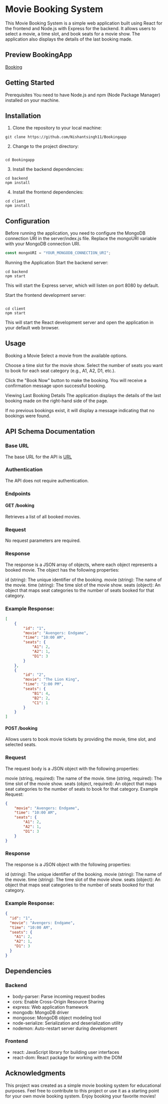 # Movie Booking System
This Movie Booking System is a simple web application built using React for the frontend and Node.js with Express for the backend. It allows users to select a movie, a time slot, and book seats for a movie show. The application also displays the details of the last booking made.

## Preview BookingApp 
 [Booking](https://6505401f90e9f36343c200fe--relaxed-biscochitos-28660f.netlify.app/)

## Getting Started
Prerequisites
You need to have Node.js and npm (Node Package Manager) installed on your machine.

## Installation
1. Clone the repository to your local machine:

```shell
git clone https://github.com/Nishantsingh11/Bookingapp
```
2. Change to the project directory:

```shell

cd Bookingapp
```
3. Install the backend dependencies:

```shell
cd backend
npm install
```
4. Install the frontend dependencies:

```shell
cd client
npm install
```
## Configuration
Before running the application, you need to configure the MongoDB connection URI in the server/index.js file. Replace the mongoURI variable with your MongoDB connection URI.

```javascript
const mongoURI = "YOUR_MONGODB_CONNECTION_URI";
```
Running the Application
Start the backend server:

```shell
cd backend
npm start
```
This will start the Express server, which will listen on port 8080 by default.

Start the frontend development server:
```shell

cd client
npm start
```
This will start the React development server and open the application in your default web browser.

## Usage
Booking a Movie
Select a movie from the available options.

Choose a time slot for the movie show. Select the number of seats you want to book for each seat category (e.g., A1, A2, D1, etc.).

Click the "Book Now" button to make the booking. You will receive a confirmation message upon successful booking.

Viewing Last Booking Details
The application displays the details of the last booking made on the right-hand side of the page.

If no previous bookings exist, it will display a message indicating that no bookings were found.

## API Schema Documentation
### Base URL
The base URL for the API is [URL](https://6505401f90e9f36343c200fe--relaxed-biscochitos-28660f.netlify.app/)

### Authentication
The API does not require authentication.

### Endpoints
#### GET /booking
Retrieves a list of all booked movies.

### Request
No request parameters are required.

### Response
The response is a JSON array of objects, where each object represents a booked movie. The object has the following properties:

id (string): The unique identifier of the booking.
movie (string): The name of the movie.
time (string): The time slot of the movie show.
seats (object): An object that maps seat categories to the number of seats booked for that category.
### Example Response:

```json
[
    {
        "id": "1",
        "movie": "Avengers: Endgame",
        "time": "10:00 AM",
        "seats": {
            "A1": 2,
            "A2": 1,
            "D1": 3
        }
    },
    {
        "id": "2",
        "movie": "The Lion King",
        "time": "2:00 PM",
        "seats": {
            "B1": 4,
            "B2": 2,
            "C1": 1
        }
    }
]
```

#### POST /booking
Allows users to book movie tickets by providing the movie, time slot, and selected seats.

### Request
The request body is a JSON object with the following properties:

movie (string, required): The name of the movie.
time (string, required): The time slot of the movie show.
seats (object, required): An object that maps seat categories to the number of seats to book for that category.
Example Request:

```json
{
    "movie": "Avengers: Endgame",
    "time": "10:00 AM",
    "seats": {
        "A1": 2,
        "A2": 1,
        "D1": 3
    }
}
```

### Response
The response is a JSON object with the following properties:

id (string): The unique identifier of the booking.
movie (string): The name of the movie.
time (string): The time slot of the movie show.
seats (object): An object that maps seat categories to the number of seats booked for that category.
### Example Response:

```json
{
  "id": "1",
  "movie": "Avengers: Endgame",
  "time": "10:00 AM",
  "seats": {
    "A1": 2,
    "A2": 1,
    "D1": 3
  }
}
```
## Dependencies
### Backend
- body-parser: Parse incoming request bodies
- cors: Enable Cross-Origin Resource Sharing
- express: Web application framework
- mongodb: MongoDB driver
- mongoose: MongoDB object modeling tool
- node-serialize: Serialization and deserialization utility
- nodemon: Auto-restart server during development
### Frontend
- react: JavaScript library for building user interfaces
- react-dom: React package for working with the DOM

## Acknowledgments
This project was created as a simple movie booking system for educational purposes. Feel free to contribute to this project or use it as a starting point for your own movie booking system. Enjoy booking your favorite movies!
